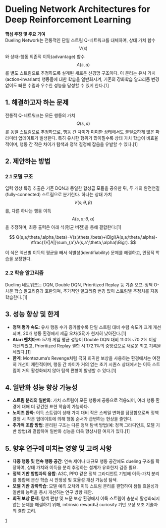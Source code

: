 # Dueling Network Architectures for Deep Reinforcement Learning

**핵심 주장 및 주요 기여**  
Dueling Network는 전통적인 단일 스트림 Q-네트워크를 대체하여, 상태 가치 함수 $$V(s)$$와 상태-행동 의존적 이득(advantage) 함수 $$A(s,a)$$를 별도 스트림으로 추정하도록 설계된 새로운 신경망 구조이다. 이 분리는 유사 가치(action-invariant) 행동들에 대한 학습을 일반화시켜, 기존의 강화학습 알고리즘 변경 없이도 빠른 수렴과 우수한 성능을 달성할 수 있게 한다.[1]

## 1. 해결하고자 하는 문제  
전통적 Q-네트워크는 모든 행동의 가치 $$Q(s,a)$$를 동일 스트림으로 추정하므로, 행동 간 차이가 미미한 상태에서도 불필요하게 많은 파라미터 업데이트가 발생한다. 특히 유사한 행위가 많아질수록 상태 가치 학습이 비효율적이며, 행동 간 작은 차이가 탐색과 정책 결정에 잡음을 유발할 수 있다.[1]

## 2. 제안하는 방법  
### 2.1 모델 구조  
입력 영상 특징 추출은 기존 DQN과 동일한 합성곱 모듈을 공유한 뒤, 두 개의 완전연결(fully-connected) 스트림으로 분기한다. 하나는 상태 가치 $$V(s;\theta,\beta)$$를, 다른 하나는 행동 이득 $$A(s,a;\theta,\alpha)$$을 추정하며, 최종 출력은 아래 식(평균 버전)을 통해 결합한다:[1]

$$
Q(s,a;\theta,\alpha,\beta)=V(s;\theta,\beta)+\Bigl(A(s,a;\theta,\alpha)-\tfrac{1}{|A|}\sum_{a'}A(s,a';\theta,\alpha)\Bigr).
$$

이 식은 액션별 이득의 평균을 빼서 식별성(identifiability) 문제를 해결하고, 안정적 학습을 보장한다.

### 2.2 학습 알고리즘  
Dueling 네트워크는 DQN, Double DQN, Prioritized Replay 등 기존 오프-정책 O-차분 학습 알고리즘과 호환되며, 추가적인 알고리즘 변경 없이 스트림별 추정치를 자동 학습한다.[1]

## 3. 성능 향상 및 한계  
- **정책 평가 속도**: 유사 행동 수가 증가할수록 단일 스트림 대비 수렴 속도가 크게 개선되며, 20개 행동 환경에서 제곱 오차(SE)가 현저히 낮아진다.[1]
- **Atari 벤치마크**: 57개 게임 평균 성능이 Double DQN 대비 11.0%~70.2% 이상 개선되었고, Prioritized Replay 결합 시 172.1%의 중앙값으로 새로운 최고 기록을 세웠다.[1]
- **한계**: Montezuma’s Revenge처럼 극히 희귀한 보상을 사용하는 환경에서는 여전히 개선이 제한적이며, 행동 간 차이가 거의 없는 초기 시퀀스 상태에서는 이득 스트림이 거의 활성화되지 않아 탐색 편향이 발생할 수 있다.[1]

## 4. 일반화 성능 향상 가능성  
- **스트림 분리의 일반화**: 가치 스트림이 모든 행동에 공통으로 적용되어, 여러 행동 환경에 대해 더 강건한 표현 학습이 가능하다.  
- **노이즈 완화**: 이득 스트림이 상태 가치 대비 작은 스케일 변화를 담당함으로써 정책 결정 시 작은 업데이트에 의해 행동 순서가 급변하는 현상을 줄인다.  
- **추가적 조합 방법**: 분리된 구조는 다른 정책 탐색 방법(예: 정책 그라디언트, 모델 기반 방법)과 결합하여 일반화 성능을 더욱 향상시킬 여지가 있다.[1]

## 5. 향후 연구에 미치는 영향 및 고려 사항  
- **다중 행동 및 연속 행동 공간**: 연속 제어나 대규모 행동 공간에도 dueling 구조를 확장하여, 상태 가치와 이득을 분리 추정하는 설계가 유효한지 검증 필요.  
- **정책 기반 방법과의 융합**: A3C, PPO 같은 정책 그라디언트 기법에 이득-가치 분리를 통합해 분산 학습 시 안정성 및 효율성 개선 가능성 탐색.  
- **모델 기반 강화학습**: 모델 예측 오차와 이득 스트림 분리를 결합하여 샘플 효율성과 일반화 능력을 동시 개선하는 연구 방향 제안.  
- **희귀 보상 문제**: 탐색 편향 및 드문 보상 환경에서 이득 스트림이 충분히 활성화되지 않는 문제를 해결하기 위해, intrinsic reward나 curiosity 기반 보상 보조 기술과의 결합 고려.

[1](https://ppl-ai-file-upload.s3.amazonaws.com/web/direct-files/attachments/65988149/fb302603-e70e-4380-8102-cca944b1ef12/1511.06581v3.pdf)
